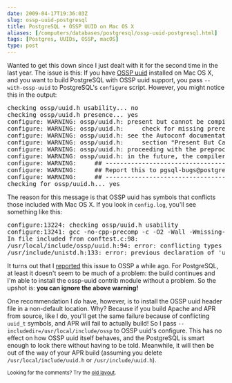 ```yaml
--- 
date: 2009-04-17T19:36:03Z
slug: ossp-uuid-postgresql
title: PostgreSQL + OSSP UUID on Mac OS X
aliases: [/computers/databases/postgresql/ossp-uuid-postgresql.html]
tags: [Postgres, UUIDs, OSSP, macOS]
type: post
---
```


<p>Wanted to get this down since I just dealt with it for the second time in
the last year. The issue is this: If you
have <a href="http://www.ossp.org/pkg/lib/uuid/">OSSP uuid</a> installed on Mac
OS X, and you want to build PostgreSQL with OSSP uuid support, you pass
<code>--with-ossp-uuid</code> to PostgreSQL's <code>configure</code> script.
However, you might notice this in the output:</p>

<pre>
checking ossp/uuid.h usability... no
checking ossp/uuid.h presence... yes
configure: WARNING: ossp/uuid.h: present but cannot be compiled
configure: WARNING: ossp/uuid.h:     check for missing prerequisite headers?
configure: WARNING: ossp/uuid.h: see the Autoconf documentation
configure: WARNING: ossp/uuid.h:     section &quot;Present But Cannot Be Compiled&quot;
configure: WARNING: ossp/uuid.h: proceeding with the preprocessor&#x0027;s result
configure: WARNING: ossp/uuid.h: in the future, the compiler will take precedence
configure: WARNING:     ## ---------------------------------------- ##
configure: WARNING:     ## Report this to pgsql-bugs@postgresql.org ##
configure: WARNING:     ## ---------------------------------------- ##
checking for ossp/uuid.h... yes
</pre>

<p>The reason for this message is that OSSP uuid has symbols that conflicts
those included with Mac OS X. If you look in <code>config.log</code>, you'll
see something like this:</p>

<pre>
configure:13224: checking ossp/uuid.h usability
configure:13241: gcc -no-cpp-precomp -c -O2 -Wall -Wmissing-prototypes -Wpointer-arith -Wdeclaration-after-statement -Wendif-labels -fno-strict-aliasing -fwrapv  -I/usr/local/include/libxml2  -I/usr/local/include conftest.c &gt;&amp;5
In file included from conftest.c:98:
/usr/local/include/ossp/uuid.h:94: error: conflicting types for &#x0027;uuid_t&#x0027;
/usr/include/unistd.h:133: error: previous declaration of &#x0027;uuid_t&#x0027; was here
</pre>

<p>It turns out that I <a href="http://cvs.ossp.org/tktview?tn=164"
title="OSSP Ticket 164: Header doesn't work if &lt;unistd.h&gt; is included
first">reported</a> this issue to OSSP a while ago. For PostgreSQL, at least
it doesn't seem to be much of a problem: the build continues and I'm able to
install the ossp-uuid contrib module without a problem. So the upshot is:
<strong>you can ignore the above warning!</strong></p>

<p>One recommendation I <em>do</em> have, however, is to install the OSSP uuid
header file in a non-default location. Why? Because if you build Apache and APR
from source, like I do, you'll get the same failure because of conflicting
<code>uuid_t</code> symbols, and APR will fail to actually build! So I pass
<code>--includedir=/usr/local/include/ossp</code> to OSSP uuid's configure.
This has no effect on how OSSP uuid itself behaves, and the PostgreSQL is
smart enough to look there without having to be told. Meanwhile, it will then
be out of the way of your APR build (assuming you
delete <code>/usr/local/include/uuid.h</code>
or <code>/usr/include/uuid.h</code>).</p>

<p class="past"><small>Looking for the comments? Try the <a rel="nofollow" href="//past.justatheory.com/computers/databases/postgresql/ossp-uuid-postgresql.html">old layout</a>.</small></p>


